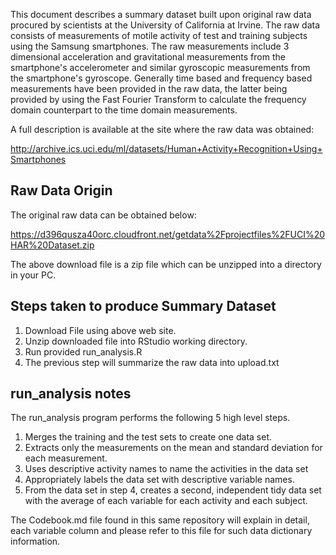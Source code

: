
This document describes a summary dataset built upon original raw data procured by scientists at the University of California at Irvine. The raw data consists of measurements of motile activity of test and training subjects using the Samsung smartphones. The raw measurements include 3 dimensional acceleration and gravitational measurements from the smartphone's accelerometer and similar gyroscopic measurements from the smartphone's gyroscope. Generally time based and frequency based measurements have been provided in the raw data, the latter being provided by using the Fast Fourier Transform to calculate the frequency domain counterpart to the time domain measurements.

A full description is available at the site where the raw data was obtained: 

http://archive.ics.uci.edu/ml/datasets/Human+Activity+Recognition+Using+Smartphones 

## Raw Data Origin

The original raw data can be obtained below:

https://d396qusza40orc.cloudfront.net/getdata%2Fprojectfiles%2FUCI%20HAR%20Dataset.zip 

The above download file is a zip file which can be unzipped into a directory in your PC.

## Steps taken to produce Summary Dataset

1. Download File using above web site.
2. Unzip downloaded file into RStudio working directory.
3. Run provided run_analysis.R
4. The previous step will summarize the raw data into upload.txt

## run_analysis notes

The run_analysis program performs the following 5 high level steps.


1. Merges the training and the test sets to create one data set.
2. Extracts only the measurements on the mean and standard deviation for each measurement. 
3. Uses descriptive activity names to name the activities in the data set
4. Appropriately labels the data set with descriptive variable names. 
5. From the data set in step 4, creates a second, independent tidy data set with the average of each variable for each activity and each subject.

The Codebook.md file found in this same repository will explain in detail, each variable column and please refer to this file for such data dictionary information.

